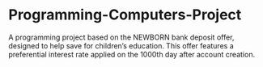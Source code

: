 # Programming-Computers-Project
A programming project based on the NEWBORN bank deposit offer, designed to help save for children’s education. This offer features a preferential interest rate applied on the 1000th day after account creation.
